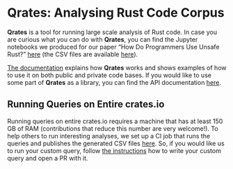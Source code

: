 # Qrates: Analysing Rust Code Corpus

**Qrates** is a tool for running large scale analysis of Rust code. In case you are curious what you can do with **Qrates**, you can find the Jupyter notebooks we produced for our paper “How Do Programmers Use Unsafe Rust?” [here](./reports) (the CSV files are available [here](https://doi.org/10.5281/zenodo.4026639)).

[The documentation](https://rust-corpus.github.io/qrates/) explains how **Qrates** works and shows examples of how to use it on both public and private code bases. If you would like to use some part of **Qrates** as a library, you can find the API documentation [here](https://rust-corpus.github.io/qrates/doc/corpus_manager/index.html).

## Running Queries on Entire crates.io

Running queries on entire crates.io requires a machine that has at least 150 GB of RAM (contributions that reduce this number are very welcome!). To help others to run interesting analyses, we set up a CI job that runs the queries and publishes the generated CSV files [here](https://pmserver.inf.ethz.ch/rust-corpus/query-results.tar.gz). So, if you would like us to run your custom query, follow [the instructions](https://rust-corpus.github.io/qrates/queries_add_new.html) how to write your custom query and open a PR with it.
